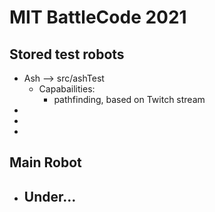 # MIT BattleCode 2021

## Stored test robots

- Ash --> src/ashTest
    - Capabailities:
        - pathfinding, based on Twitch stream
-
-
-

## Main Robot
- Under...
    -
